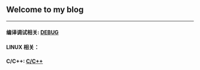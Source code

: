 ## Welcome to my blog

-----



#### 编译调试相关:			[DEBUG](./DEBUG.html)

#### LINUX 相关：

#### C/C++:						[C/C++](cc++.html)

